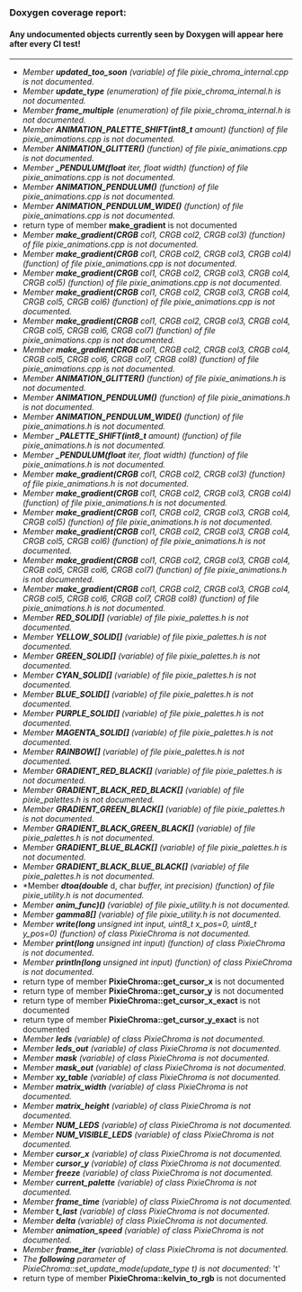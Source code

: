 ### Doxygen coverage report: 
#### Any undocumented objects currently seen by Doxygen will appear here after every CI test!
---------------------------------------------------------
- *Member ***updated_too_soon*** (variable) of file pixie_chroma_internal.cpp is not documented.*
- *Member ***update_type*** (enumeration) of file pixie_chroma_internal.h is not documented.*
- *Member ***frame_multiple*** (enumeration) of file pixie_chroma_internal.h is not documented.*
- *Member ***ANIMATION_PALETTE_SHIFT(int8_t*** amount) (function) of file pixie_animations.cpp is not documented.*
- *Member ***ANIMATION_GLITTER()*** (function) of file pixie_animations.cpp is not documented.*
- *Member ***_PENDULUM(float*** iter, float width) (function) of file pixie_animations.cpp is not documented.*
- *Member ***ANIMATION_PENDULUM()*** (function) of file pixie_animations.cpp is not documented.*
- *Member ***ANIMATION_PENDULUM_WIDE()*** (function) of file pixie_animations.cpp is not documented.*
- return type of member **make_gradient** is not documented
- *Member ***make_gradient(CRGB*** col1, CRGB col2, CRGB col3) (function) of file pixie_animations.cpp is not documented.*
- *Member ***make_gradient(CRGB*** col1, CRGB col2, CRGB col3, CRGB col4) (function) of file pixie_animations.cpp is not documented.*
- *Member ***make_gradient(CRGB*** col1, CRGB col2, CRGB col3, CRGB col4, CRGB col5) (function) of file pixie_animations.cpp is not documented.*
- *Member ***make_gradient(CRGB*** col1, CRGB col2, CRGB col3, CRGB col4, CRGB col5, CRGB col6) (function) of file pixie_animations.cpp is not documented.*
- *Member ***make_gradient(CRGB*** col1, CRGB col2, CRGB col3, CRGB col4, CRGB col5, CRGB col6, CRGB col7) (function) of file pixie_animations.cpp is not documented.*
- *Member ***make_gradient(CRGB*** col1, CRGB col2, CRGB col3, CRGB col4, CRGB col5, CRGB col6, CRGB col7, CRGB col8) (function) of file pixie_animations.cpp is not documented.*
- *Member ***ANIMATION_GLITTER()*** (function) of file pixie_animations.h is not documented.*
- *Member ***ANIMATION_PENDULUM()*** (function) of file pixie_animations.h is not documented.*
- *Member ***ANIMATION_PENDULUM_WIDE()*** (function) of file pixie_animations.h is not documented.*
- *Member ***_PALETTE_SHIFT(int8_t*** amount) (function) of file pixie_animations.h is not documented.*
- *Member ***_PENDULUM(float*** iter, float width) (function) of file pixie_animations.h is not documented.*
- *Member ***make_gradient(CRGB*** col1, CRGB col2, CRGB col3) (function) of file pixie_animations.h is not documented.*
- *Member ***make_gradient(CRGB*** col1, CRGB col2, CRGB col3, CRGB col4) (function) of file pixie_animations.h is not documented.*
- *Member ***make_gradient(CRGB*** col1, CRGB col2, CRGB col3, CRGB col4, CRGB col5) (function) of file pixie_animations.h is not documented.*
- *Member ***make_gradient(CRGB*** col1, CRGB col2, CRGB col3, CRGB col4, CRGB col5, CRGB col6) (function) of file pixie_animations.h is not documented.*
- *Member ***make_gradient(CRGB*** col1, CRGB col2, CRGB col3, CRGB col4, CRGB col5, CRGB col6, CRGB col7) (function) of file pixie_animations.h is not documented.*
- *Member ***make_gradient(CRGB*** col1, CRGB col2, CRGB col3, CRGB col4, CRGB col5, CRGB col6, CRGB col7, CRGB col8) (function) of file pixie_animations.h is not documented.*
- *Member ***RED_SOLID[]*** (variable) of file pixie_palettes.h is not documented.*
- *Member ***YELLOW_SOLID[]*** (variable) of file pixie_palettes.h is not documented.*
- *Member ***GREEN_SOLID[]*** (variable) of file pixie_palettes.h is not documented.*
- *Member ***CYAN_SOLID[]*** (variable) of file pixie_palettes.h is not documented.*
- *Member ***BLUE_SOLID[]*** (variable) of file pixie_palettes.h is not documented.*
- *Member ***PURPLE_SOLID[]*** (variable) of file pixie_palettes.h is not documented.*
- *Member ***MAGENTA_SOLID[]*** (variable) of file pixie_palettes.h is not documented.*
- *Member ***RAINBOW[]*** (variable) of file pixie_palettes.h is not documented.*
- *Member ***GRADIENT_RED_BLACK[]*** (variable) of file pixie_palettes.h is not documented.*
- *Member ***GRADIENT_BLACK_RED_BLACK[]*** (variable) of file pixie_palettes.h is not documented.*
- *Member ***GRADIENT_GREEN_BLACK[]*** (variable) of file pixie_palettes.h is not documented.*
- *Member ***GRADIENT_BLACK_GREEN_BLACK[]*** (variable) of file pixie_palettes.h is not documented.*
- *Member ***GRADIENT_BLUE_BLACK[]*** (variable) of file pixie_palettes.h is not documented.*
- *Member ***GRADIENT_BLACK_BLUE_BLACK[]*** (variable) of file pixie_palettes.h is not documented.*
- *Member ***dtoa(double*** d, char *buffer, int precision) (function) of file pixie_utility.h is not documented.*
- *Member ***anim_func)()*** (variable) of file pixie_utility.h is not documented.*
- *Member ***gamma8[]*** (variable) of file pixie_utility.h is not documented.*
- *Member ***write(long*** unsigned int input, uint8_t x_pos=0, uint8_t y_pos=0) (function) of class PixieChroma is not documented.*
- *Member ***print(long*** unsigned int input) (function) of class PixieChroma is not documented.*
- *Member ***println(long*** unsigned int input) (function) of class PixieChroma is not documented.*
- return type of member **PixieChroma::get_cursor_x** is not documented
- return type of member **PixieChroma::get_cursor_y** is not documented
- return type of member **PixieChroma::get_cursor_x_exact** is not documented
- return type of member **PixieChroma::get_cursor_y_exact** is not documented
- *Member ***leds*** (variable) of class PixieChroma is not documented.*
- *Member ***leds_out*** (variable) of class PixieChroma is not documented.*
- *Member ***mask*** (variable) of class PixieChroma is not documented.*
- *Member ***mask_out*** (variable) of class PixieChroma is not documented.*
- *Member ***xy_table*** (variable) of class PixieChroma is not documented.*
- *Member ***matrix_width*** (variable) of class PixieChroma is not documented.*
- *Member ***matrix_height*** (variable) of class PixieChroma is not documented.*
- *Member ***NUM_LEDS*** (variable) of class PixieChroma is not documented.*
- *Member ***NUM_VISIBLE_LEDS*** (variable) of class PixieChroma is not documented.*
- *Member ***cursor_x*** (variable) of class PixieChroma is not documented.*
- *Member ***cursor_y*** (variable) of class PixieChroma is not documented.*
- *Member ***freeze*** (variable) of class PixieChroma is not documented.*
- *Member ***current_palette*** (variable) of class PixieChroma is not documented.*
- *Member ***frame_time*** (variable) of class PixieChroma is not documented.*
- *Member ***t_last*** (variable) of class PixieChroma is not documented.*
- *Member ***delta*** (variable) of class PixieChroma is not documented.*
- *Member ***animation_speed*** (variable) of class PixieChroma is not documented.*
- *Member ***frame_iter*** (variable) of class PixieChroma is not documented.*
- *The ***following*** parameter of PixieChroma::set_update_mode(update_type t) is not documented:*
  't'
- return type of member **PixieChroma::kelvin_to_rgb** is not documented